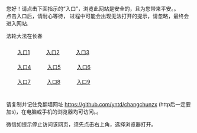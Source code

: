 您好！请点击下面指示的“入口”，浏览此网站是安全的，且为您带来平安。。 <br/>
点击入口后，请耐心等待， 过程中可能会出现无法打开的提示，请忽略，最终会进入网站. </br>

法轮大法在长春<br/>
<div style="padding:10px"><a style="margin:20px" target="_blank" href="https://d121w8l8wc8729.cloudfront.net/2Qpsp?hswqys" id="ccLink1" rel="nofollow">入口1</a> <a target="_blank" style="margin:20px" href="https://d2x2jqe37emfxw.cloudfront.net/2Qpsp?axuqsyy" id="ccLink2" rel="nofollow">入口2</a> <a style="margin:20px" target="_blank" href="https://d2mvda4q2f2uhk.cloudfront.net/2Qpsp?bzzoingv" id="ccLink3" rel="nofollow">入口3</a></div>

<div style="padding:10px" ><a style="margin:20px" target="_blank" href="https://d121w8l8wc8729.cloudfront.net/2Qpsp?hswqys" id="ccLink4" rel="nofollow">入口4</a> <a style="margin:20px" href="https://d2x2jqe37emfxw.cloudfront.net/2Qpsp?axuqsyy" target="_blank" id="ccLink5" rel="nofollow">入口5</a> <a style="margin:20px" href="https://d2mvda4q2f2uhk.cloudfront.net/2Qpsp?bzzoingv" target="_blank" id="ccLink6" rel="nofollow">入口6</a></div>

<div style="padding:10px"><a style="margin:20px" target="_blank" href="https://d121w8l8wc8729.cloudfront.net/2Qpsp?hswqys" id="ccLink7" rel="nofollow">入口7</a> <a style="margin:20px" href="https://d2x2jqe37emfxw.cloudfront.net/2Qpsp?axuqsyy" target="_blank" id="ccLink8" rel="nofollow">入口8</a> <a style="margin:20px" target="_blank" href="https://d2mvda4q2f2uhk.cloudfront.net/2Qpsp?bzzoingv" id="ccLink9" rel="nofollow">入口9</a></div>

<br/>



请复制并记住免翻墙网址 https://github.com/yntd/changchunzx (http后一定要加s)，在电脑或手机的浏览器均可访问。。<br/>

微信如提示停止访问该网页，须先点击右上角，选择浏览器打开。

